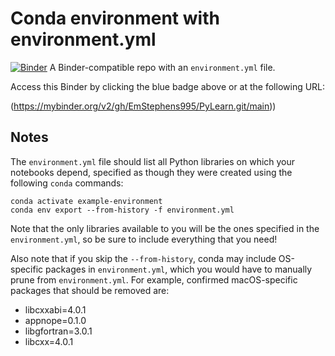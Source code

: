 # Conda environment with environment.yml

[![Binder](http://mybinder.org/badge_logo.svg)](https://mybinder.org/v2/gh/EmStephens995/PyLearn.git/main)
A Binder-compatible repo with an `environment.yml` file.

Access this Binder by clicking the blue badge above or at the following URL:

(https://mybinder.org/v2/gh/EmStephens995/PyLearn.git/main))
## Notes
The `environment.yml` file should list all Python libraries on which your notebooks
depend, specified as though they were created using the following `conda` commands:

```
conda activate example-environment
conda env export --from-history -f environment.yml
```

Note that the only libraries available to you will be the ones specified in
the `environment.yml`, so be sure to include everything that you need! 

Also note that if you skip the `--from-history`, conda may include OS-specific
packages in `environment.yml`, which you would have to manually prune from
`environment.yml`.  For example, confirmed macOS-specific packages that should
be removed are:

* libcxxabi=4.0.1
* appnope=0.1.0
* libgfortran=3.0.1
* libcxx=4.0.1
